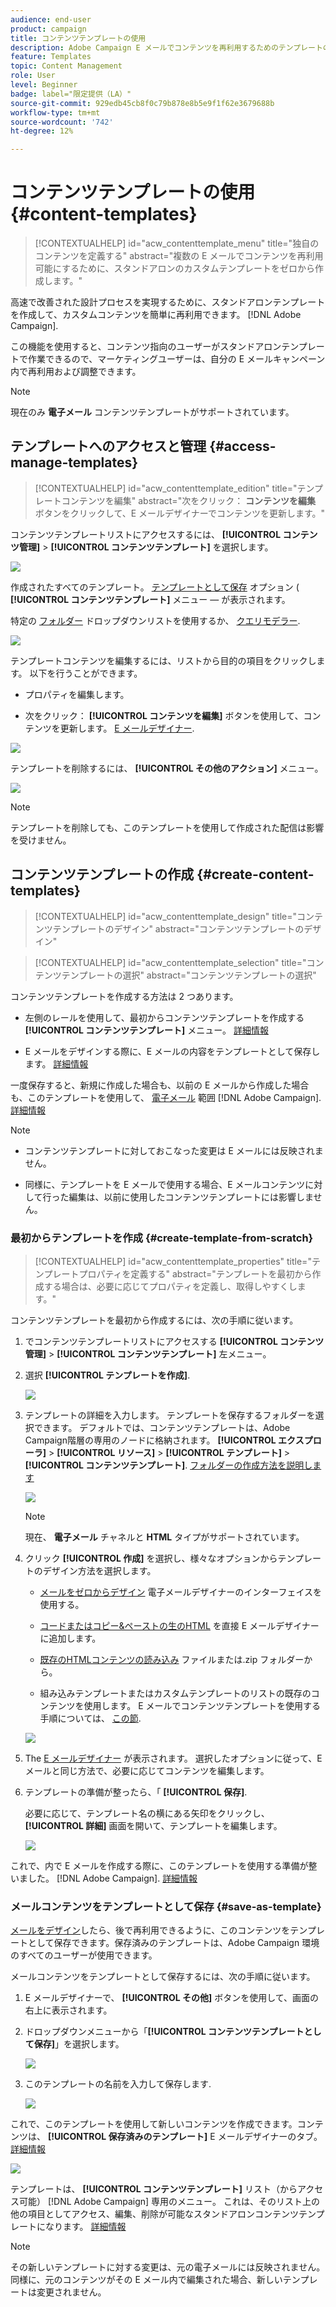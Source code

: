```yaml
---
audience: end-user
product: campaign
title: コンテンツテンプレートの使用
description: Adobe Campaign E メールでコンテンツを再利用するためのテンプレートの作成方法を説明します
feature: Templates
topic: Content Management
role: User
level: Beginner
badge: label="限定提供（LA）"
source-git-commit: 929edb45cb8f0c79b878e8b5e9f1f62e3679688b
workflow-type: tm+mt
source-wordcount: '742'
ht-degree: 12%

---
```


# コンテンツテンプレートの使用 {#content-templates}

>[!CONTEXTUALHELP]
>id="acw_contenttemplate_menu"
>title="独自のコンテンツを定義する"
>abstract="複数の E メールでコンテンツを再利用可能にするために、スタンドアロンのカスタムテンプレートをゼロから作成します。"

高速で改善された設計プロセスを実現するために、スタンドアロンテンプレートを作成して、カスタムコンテンツを簡単に再利用できます。 [!DNL Adobe Campaign].

この機能を使用すると、コンテンツ指向のユーザーがスタンドアロンテンプレートで作業できるので、マーケティングユーザーは、自分の E メールキャンペーン内で再利用および調整できます。

>[!NOTE]
>
>現在のみ **電子メール** コンテンツテンプレートがサポートされています。

## テンプレートへのアクセスと管理 {#access-manage-templates}

>[!CONTEXTUALHELP]
>id="acw_contenttemplate_edition"
>title="テンプレートコンテンツを編集"
>abstract="次をクリック： **コンテンツを編集** ボタンをクリックして、E メールデザイナーでコンテンツを更新します。"

コンテンツテンプレートリストにアクセスするには、 **[!UICONTROL コンテンツ管理]** > **[!UICONTROL コンテンツテンプレート]** を選択します。

![](assets/content-template-list.png)

作成されたすべてのテンプレート。 [テンプレートとして保存](#save-as-template) オプション ( **[!UICONTROL コンテンツテンプレート]** メニュー — が表示されます。

<!--You can sort content templates by creation or modification date. You can also choose to display only the items that you created or modified.-->

特定の [フォルダー](../get-started/permissions.md#folders) ドロップダウンリストを使用するか、 [クエリモデラー](../query/query-modeler-overview.md).

![](assets/content-template-list-filters.png)

テンプレートコンテンツを編集するには、リストから目的の項目をクリックします。 以下を行うことができます。

* プロパティを編集します。

* 次をクリック： **[!UICONTROL コンテンツを編集]** ボタンを使用して、コンテンツを更新します。 [E メールデザイナー](get-started-email-designer.md).

![](assets/content-template-edition.png)

テンプレートを削除するには、 **[!UICONTROL その他のアクション]** メニュー。

![](assets/content-template-list-delete.png)

>[!NOTE]
>
>テンプレートを削除しても、このテンプレートを使用して作成された配信は影響を受けません。

## コンテンツテンプレートの作成 {#create-content-templates}

>[!CONTEXTUALHELP]
>id="acw_contenttemplate_design"
>title="コンテンツテンプレートのデザイン"
>abstract="コンテンツテンプレートのデザイン"

>[!CONTEXTUALHELP]
>id="acw_contenttemplate_selection"
>title="コンテンツテンプレートの選択"
>abstract="コンテンツテンプレートの選択"

コンテンツテンプレートを作成する方法は 2 つあります。

* 左側のレールを使用して、最初からコンテンツテンプレートを作成する **[!UICONTROL コンテンツテンプレート]** メニュー。 [詳細情報](#create-template-from-scratch)

* E メールをデザインする際に、E メールの内容をテンプレートとして保存します。 [詳細情報](#save-as-template)

一度保存すると、新規に作成した場合も、以前の E メールから作成した場合も、このテンプレートを使用して、 [電子メール](../email/create-email.md) 範囲 [!DNL Adobe Campaign]. [詳細情報](use-email-templates.md)

>[!NOTE]
>
>* コンテンツテンプレートに対しておこなった変更は E メールには反映されません。
>
>* 同様に、テンプレートを E メールで使用する場合、E メールコンテンツに対して行った編集は、以前に使用したコンテンツテンプレートには影響しません。

### 最初からテンプレートを作成 {#create-template-from-scratch}

>[!CONTEXTUALHELP]
>id="acw_contenttemplate_properties"
>title="テンプレートプロパティを定義する"
>abstract="テンプレートを最初から作成する場合は、必要に応じてプロパティを定義し、取得しやすくします。"

コンテンツテンプレートを最初から作成するには、次の手順に従います。

1. でコンテンツテンプレートリストにアクセスする **[!UICONTROL コンテンツ管理]** > **[!UICONTROL コンテンツテンプレート]** 左メニュー。

1. 選択 **[!UICONTROL テンプレートを作成]**.

   ![](assets/content-template-create.png)

1. テンプレートの詳細を入力します。 テンプレートを保存するフォルダーを選択できます。 デフォルトでは、コンテンツテンプレートは、Adobe Campaign階層の専用のノードに格納されます。 **[!UICONTROL エクスプローラ]** > **[!UICONTROL リソース]** > **[!UICONTROL テンプレート]** > **[!UICONTROL コンテンツテンプレート]**. [フォルダーの作成方法を説明します](../get-started/permissions.md#folders)

   ![](assets/content-template-details.png)

   >[!NOTE]
   >
   >現在、 **電子メール** チャネルと **HTML** タイプがサポートされています。

1. クリック **[!UICONTROL 作成]** を選択し、様々なオプションからテンプレートのデザイン方法を選択します。

   * [メールをゼロからデザイン](create-email-content.md) 電子メールデザイナーのインターフェイスを使用する。

   * [コードまたはコピー&amp;ペーストの生のHTML](code-content.md) を直接 E メールデザイナーに追加します。

   * [既存のHTMLコンテンツの読み込み](existing-content.md) ファイルまたは.zip フォルダーから。

   * 組み込みテンプレートまたはカスタムテンプレートのリストの既存のコンテンツを使用します。 E メールでコンテンツテンプレートを使用する手順については、 [この節](use-email-templates.md).

   ![](assets/email_designer-templates.png)

1. The [E メールデザイナー](get-started-email-designer.md) が表示されます。 選択したオプションに従って、E メールと同じ方法で、必要に応じてコンテンツを編集します。

   <!--You can test your content if needed. [Learn how](#test-template)-->

1. テンプレートの準備が整ったら、「 **[!UICONTROL 保存]**.

   必要に応じて、テンプレート名の横にある矢印をクリックし、 **[!UICONTROL 詳細]** 画面を開いて、テンプレートを編集します。

   ![](assets/content-template-save-back.png)

これで、内で E メールを作成する際に、このテンプレートを使用する準備が整いました。 [!DNL Adobe Campaign]. [詳細情報](use-email-templates.md)

### メールコンテンツをテンプレートとして保存 {#save-as-template}

[メールをデザイン](create-email-content.md)したら、後で再利用できるように、このコンテンツをテンプレートとして保存できます。保存済みのテンプレートは、Adobe Campaign 環境のすべてのユーザーが使用できます。

メールコンテンツをテンプレートとして保存するには、次の手順に従います。

1. E メールデザイナーで、 **[!UICONTROL その他]** ボタンを使用して、画面の右上に表示されます。

1. ドロップダウンメニューから「**[!UICONTROL コンテンツテンプレートとして保存]**」を選択します。

   ![](assets/email_designer-save-template.png)

1. このテンプレートの名前を入力して保存します.

   ![](assets/email_designer-template-name.png)

これで、このテンプレートを使用して新しいコンテンツを作成できます。コンテンツは、 **[!UICONTROL 保存済みのテンプレート]** E メールデザイナーのタブ。 [詳細情報](use-email-templates.md)

![](assets/email_designer-saved-template.png)

テンプレートは、 **[!UICONTROL コンテンツテンプレート]** リスト（からアクセス可能） [!DNL Adobe Campaign] 専用のメニュー。 これは、そのリスト上の他の項目としてアクセス、編集、削除が可能なスタンドアロンコンテンツテンプレートになります。 [詳細情報](#access-manage-templates)

>[!NOTE]
>
>その新しいテンプレートに対する変更は、元の電子メールには反映されません。 同様に、元のコンテンツがその E メール内で編集された場合、新しいテンプレートは変更されません。

<!--

Test your content template {#test-template}

You can test the rendering of any email content template, whether created from scratch or from an email. To do so, follow the steps below.

1. Access the content template list.

1. Click **[!UICONTROL Edit content]** from the **[!UICONTROL Template properties]**.

1. Click **[!UICONTROL Simulate Content]** and select a test profile to check your email rendering. You can choose the desktop or mobile view.

1. You can send a proof to test your content and have it approved by some internal users before using it. To do so, click the **[!UICONTROL Send proof]** button and follow the steps described in .

-->




